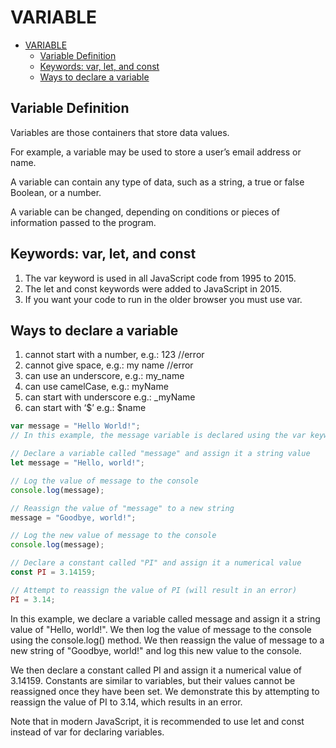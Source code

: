 # VARIABLE

- [VARIABLE](#variable)
  - [Variable Definition](#variable-definition)
  - [Keywords: var, let, and const](#keywords-var-let-and-const)
  - [Ways to declare a variable](#ways-to-declare-a-variable)

## Variable Definition

Variables are those containers that store data values.

For example, a variable may be used to store a user’s email address or name.

A variable can contain any type of data, such as a string, a true or false Boolean, or a number.

A variable can be changed, depending on conditions or pieces of information passed to the program.

## Keywords: var, let, and const

1. The var keyword is used in all JavaScript code from 1995 to 2015.
2. The let and const keywords were added to JavaScript in 2015.
3. If you want your code to run in the older browser you must use var.

## Ways to declare a variable

1. cannot start with a number, e.g.: 123 //error
2. cannot give space, e.g.: my name //error
3. can use an underscore, e.g.: my_name
4. can use camelCase, e.g.: myName
5. can start with underscore e.g.: \_myName
6. can start with ‘$’ e.g.: $name

```js
var message = "Hello World!";
// In this example, the message variable is declared using the var keyword and is assigned the string value "Hello World!".
```

```js
// Declare a variable called "message" and assign it a string value
let message = "Hello, world!";

// Log the value of message to the console
console.log(message);

// Reassign the value of "message" to a new string
message = "Goodbye, world!";

// Log the new value of message to the console
console.log(message);

// Declare a constant called "PI" and assign it a numerical value
const PI = 3.14159;

// Attempt to reassign the value of PI (will result in an error)
PI = 3.14;
```

In this example, we declare a variable called message and assign it a string value of "Hello, world!". We then log the value of message to the console using the console.log() method. We then reassign the value of message to a new string of "Goodbye, world!" and log this new value to the console.

We then declare a constant called PI and assign it a numerical value of 3.14159. Constants are similar to variables, but their values cannot be reassigned once they have been set. We demonstrate this by attempting to reassign the value of PI to 3.14, which results in an error.

Note that in modern JavaScript, it is recommended to use let and const instead of var for declaring variables.
